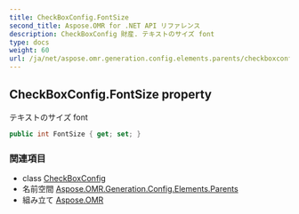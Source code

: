 ```yaml
---
title: CheckBoxConfig.FontSize
second_title: Aspose.OMR for .NET API リファレンス
description: CheckBoxConfig 財産. テキストのサイズ font
type: docs
weight: 60
url: /ja/net/aspose.omr.generation.config.elements.parents/checkboxconfig/fontsize/
---
```

## CheckBoxConfig.FontSize property

テキストのサイズ font

```csharp
public int FontSize { get; set; }
```

### 関連項目

* class [CheckBoxConfig](../)
* 名前空間 [Aspose.OMR.Generation.Config.Elements.Parents](../../checkboxconfig/)
* 組み立て [Aspose.OMR](../../../)



